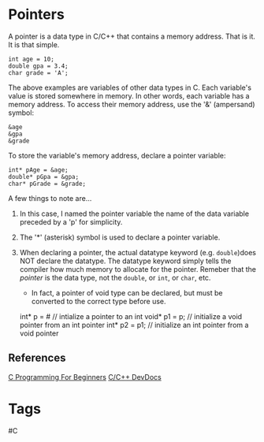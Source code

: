 # Pointers 

A pointer is a data type in C/C++ that contains a memory address. That is it. It is that simple. 

	int age = 10;
	double gpa = 3.4;
	char grade = 'A';

The above examples are variables of other data types in C. Each variable's value is stored somewhere in memory. In other words, each variable has a memory address. To access their memory address, use the '&' (ampersand) symbol:

	&age
	&gpa
	&grade

To store the variable's memory address, declare a pointer variable:

	int* pAge = &age;
	double* pGpa = &gpa;
	char* pGrade = &grade;

A few things to note are...
1. In this case, I named the pointer variable the name of the data variable preceded by a 'p' for simplicity. 
2. The '\*' (asterisk) symbol is used to declare a pointer variable.
3. When declaring a pointer, the actual datatype keyword (e.g. `double`)does NOT declare the datatype. The datatype keyword simply tells the compiler how much memory to allocate for the pointer. Remeber that the *pointer* is the data type, not the `double`, or `int`, or `char`, etc.  

	* In fact, a pointer of void type can be declared, but must be converted to the correct type before use.
	
	int* p = &num; // intialize a pointer to an int
	void* p1 = p; // initialize a void pointer from an int pointer
	int* p2 = p1; // initialize an int pointer from a void pointer

## References
[C Programming For Beginners](https://www.youtube.com/watch?v=KJgsSFOSQv0)
[C/C++ DevDocs](https://devdocs.io/c/language/pointer)

# Tags
#C
